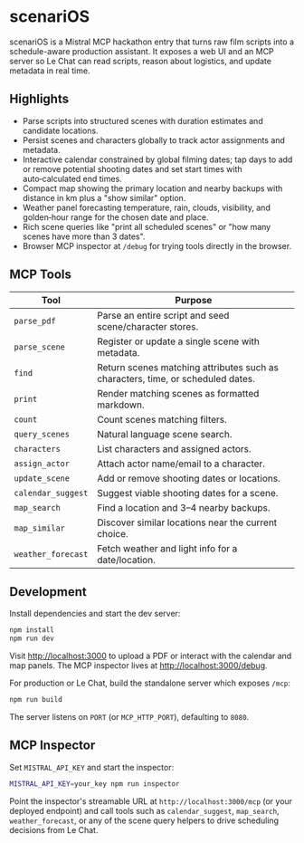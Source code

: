 # scenariOS

scenariOS is a Mistral MCP hackathon entry that turns raw film scripts into a schedule-aware production assistant. It exposes a web UI and an MCP server so Le Chat can read scripts, reason about logistics, and update metadata in real time.

## Highlights

- Parse scripts into structured scenes with duration estimates and candidate locations.
- Persist scenes and characters globally to track actor assignments and metadata.
- Interactive calendar constrained by global filming dates; tap days to add or remove potential shooting dates and set start times with auto‑calculated end times.
- Compact map showing the primary location and nearby backups with distance in km plus a "show similar" option.
- Weather panel forecasting temperature, rain, clouds, visibility, and golden‑hour range for the chosen date and place.
- Rich scene queries like "print all scheduled scenes" or "how many scenes have more than 3 dates".
- Browser MCP inspector at `/debug` for trying tools directly in the browser.

## MCP Tools

| Tool | Purpose |
|------|---------|
| `parse_pdf` | Parse an entire script and seed scene/character stores. |
| `parse_scene` | Register or update a single scene with metadata. |
| `find` | Return scenes matching attributes such as characters, time, or scheduled dates. |
| `print` | Render matching scenes as formatted markdown. |
| `count` | Count scenes matching filters. |
| `query_scenes` | Natural language scene search. |
| `characters` | List characters and assigned actors. |
| `assign_actor` | Attach actor name/email to a character. |
| `update_scene` | Add or remove shooting dates or locations. |
| `calendar_suggest` | Suggest viable shooting dates for a scene. |
| `map_search` | Find a location and 3–4 nearby backups. |
| `map_similar` | Discover similar locations near the current choice. |
| `weather_forecast` | Fetch weather and light info for a date/location. |

## Development

Install dependencies and start the dev server:

```bash
npm install
npm run dev
```

Visit <http://localhost:3000> to upload a PDF or interact with the calendar and map panels. The MCP inspector lives at <http://localhost:3000/debug>.

For production or Le Chat, build the standalone server which exposes `/mcp`:

```bash
npm run build
```

The server listens on `PORT` (or `MCP_HTTP_PORT`), defaulting to `8080`.

## MCP Inspector

Set `MISTRAL_API_KEY` and start the inspector:

```bash
MISTRAL_API_KEY=your_key npm run inspector
```

Point the inspector's streamable URL at `http://localhost:3000/mcp` (or your deployed endpoint) and call tools such as `calendar_suggest`, `map_search`, `weather_forecast`, or any of the scene query helpers to drive scheduling decisions from Le Chat.
